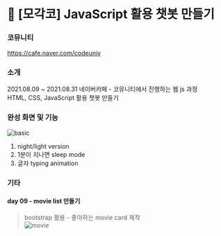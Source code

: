 # 🤖 [모각코] JavaScript 활용 챗봇 만들기

### 코뮤니티
https://cafe.naver.com/codeuniv

### 소개
2021.08.09 ~ 2021.08.31 네이버카페 - 코뮤니티에서 진행하는 웹 js 과정<br>
HTML, CSS, JavaScript 활용 챗봇 만들기

### 완성 화면 및 기능
![basic](https://user-images.githubusercontent.com/70925962/131519370-c629c6fa-40ad-4610-8c12-fd7a3d0c99a6.gif)
1. night/light version
2. 1분이 지나면 sleep mode
3. 글자 typing animation

### 기타 
#### day 09 - movie list 만들기
> bootstrap 활용 - 좋아하는 movie card 제작<br>
![movie](https://user-images.githubusercontent.com/70925962/130025720-aa052b6b-ded4-4bcf-b251-eb9f92b8bbd8.gif)